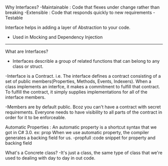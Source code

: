 Why Interfaces?
-Maintainable : Code that flexes under change rather than breaking
-Extensible : Code that responds quickly to new requirements
-Testable 

Interface helps in adding a layer of Abstraction to your code.

- Used in Mocking and Dependency Injection
-----------------------------------------------------------------------
What are Interfaces?
- Interfaces describle a group of related functions that can belong to any class or struct.

-Interface is a Contract. i.e. The interface defines a contract consisting of a set of public members(Properties, Methods, Events, Indexers). When a class implements an interfce, it makes a commitment to fulfill that contract. To fulfill the contract, it simply supplies implementations for all of the interface members.

-Members are by default public. Bcoz you can't have a contract with secret requirements. Everyone needs to have visibility to all parts of the contract in order for it to be enforceable.

Automatic Properties : An automatic property is a shortcut syntax that we got in C# 3.0. ex: prop
When we use automatic property, the compiler generates a backing field for us. 
-propfull :code snippet for property and backing field

What's a Concrete class?
-It's just a class, the same type of class that we're used to dealing with day to day in out code.